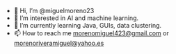 - 👋 Hi, I’m @miguelmoreno23
- 👀 I’m interested in AI and machine learning.
- 🌱 I’m currently learning Java, GUIs, data clustering.
- 📫 How to reach me morenomiguel423@gmail.com or morenoriveramiguel@yahoo.es

<!---
miguelmoreno23/miguelmoreno23 is a ✨ special ✨ repository because its `README.md` (this file) appears on your GitHub profile.
You can click the Preview link to take a look at your changes.
--->
